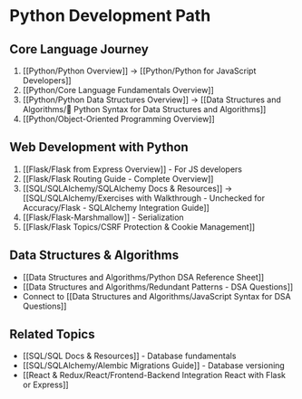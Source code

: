# Python Development Path

## Core Language Journey
1. [[Python/Python Overview]] → [[Python/Python for JavaScript Developers]]
2. [[Python/Core Language Fundamentals Overview]]
3. [[Python/Python Data Structures Overview]] → [[Data Structures and Algorithms/🐍 Python Syntax for Data Structures and Algorithms]]
4. [[Python/Object-Oriented Programming Overview]]

## Web Development with Python
1. [[Flask/Flask from Express Overview]] - For JS developers
2. [[Flask/Flask Routing Guide - Complete Overview]]
3. [[SQL/SQLAlchemy/SQLAlchemy Docs & Resources]] → [[SQL/SQLAlchemy/Exercises with Walkthrough - Unchecked for Accuracy/Flask - SQLAlchemy Integration Guide]]
4. [[Flask/Flask-Marshmallow]] - Serialization
5. [[Flask/Flask Topics/CSRF Protection & Cookie Management]]

## Data Structures & Algorithms
- [[Data Structures and Algorithms/Python DSA Reference Sheet]]
- [[Data Structures and Algorithms/Redundant Patterns - DSA Questions]]
- Connect to [[Data Structures and Algorithms/JavaScript Syntax for DSA Questions]]

## Related Topics
- [[SQL/SQL Docs & Resources]] - Database fundamentals
- [[SQL/SQLAlchemy/Alembic Migrations Guide]] - Database versioning
- [[React & Redux/React/Frontend-Backend Integration React with Flask or Express]]